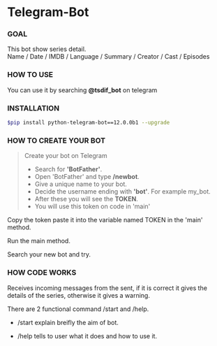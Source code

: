 # Telegram-Bot

### GOAL
This bot show series detail.  
Name / Date / IMDB / Language / Summary / Creator / Cast / Episodes

### HOW TO USE
You can use it by searching **@tsdif_bot** on telegram
 
### INSTALLATION
```bash
$pip install python-telegram-bot==12.0.0b1 --upgrade
```

### HOW TO CREATE YOUR BOT
> Create your bot on Telegram
> * Search for **'BotFather'**.
> * Open 'BotFather' and type **/newbot**.
> * Give a unique name to your bot.
> * Decide the username ending with **'bot'**. For example my_bot.
> * After these you will see the **TOKEN**.
> * You will use this token on code in 'main'

Copy the token paste it into the variable named TOKEN in the 'main' method.

Run the main method.

Search your new bot and try.
 
### HOW CODE WORKS
Receives incoming messages from the sent, if it is correct it gives the details of the series, otherwise it gives a warning.

There are 2 functional command /start and /help.

- /start explain breifly the aim of bot.
 
 - /help tells to user what it does and how to use it.
